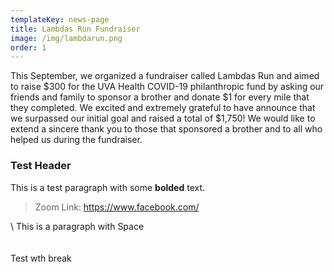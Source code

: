 ```yaml
---
templateKey: news-page
title: Lambdas Run Fundraiser
image: /img/lambdarun.png
order: 1
---
```

This September, we organized a fundraiser called Lambdas Run and aimed to raise $300 for the UVA Health COVID-19 philanthropic fund by asking our friends and family to sponsor a brother and donate $1 for every mile that they completed. We excited and extremely grateful to have announce that we surpassed our initial goal and raised a total of $1,750! We would like to extend a sincere thank you to those that sponsored a brother and to all who helped us during the fundraiser.

### Test Header

This is a test paragraph with some **bolded** text.

> Zoom Link: <https://www.facebook.com/>

\    This is a paragraph with Space\
\
\
Test wth break